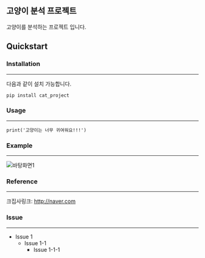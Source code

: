 ## 고양이 분석 프로젝트
고양이를 분석하는 프로젝트 입니다.
## Quickstart
### Installation
*****************
다음과 같이 설치 가능합니다.
```
pip install cat_project
```
### Usage
*****************
```
print('고양이는 너무 귀여워요!!!')
```
### Example
*****************
![바탕화면1](https://user-images.githubusercontent.com/28764376/96080033-207e7e00-0ef1-11eb-847c-0b2c5d6950f7.jpg)
### Reference
*****************
크집사링크: http://naver.com
### Issue
*****************
* Issue 1
  * Issue 1-1
    * Issue 1-1-1
